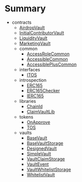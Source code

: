 # Summary
* contracts
  * [AirdropVault](docs/AirdropVault.md)
  * [InitialContributorVault](docs/InitialContributorVault.md)
  * [LiquidityVault](docs/LiquidityVault.md)
  * [MarketingVault](docs/MarketingVault.md)
  * common
    * [AccessRoleCommon](docs/common/AccessRoleCommon.md)
    * [AccessibleCommon](docs/common/AccessibleCommon.md)
    * [AccessiblePlusCommon](docs/common/AccessiblePlusCommon.md)
  * interfaces
    * [ITOS](docs/interfaces/ITOS.md)
  * introspection
    * [ERC165](docs/introspection/ERC165.md)
    * [ERC165Checker](docs/introspection/ERC165Checker.md)
    * [IERC165](docs/introspection/IERC165.md)
  * libraries
    * [ChainId](docs/libraries/ChainId.md)
    * [ClaimVaultLib](docs/libraries/ClaimVaultLib.md)
  * tokens
    * [OnApprove](docs/tokens/OnApprove.md)
    * [TOS](docs/tokens/TOS.md)
  * vaults
    * [BaseVault](docs/vaults/BaseVault.md)
    * [BaseVaultStorage](docs/vaults/BaseVaultStorage.md)
    * [DesignedVault](docs/vaults/DesignedVault.md)
    * [SimpleVault](docs/vaults/SimpleVault.md)
    * [VaultClaimStorage](docs/vaults/VaultClaimStorage.md)
    * [VaultEvent](docs/vaults/VaultEvent.md)
    * [VaultWhitelistStorage](docs/vaults/VaultWhitelistStorage.md)
    * [WhitelistVault](docs/vaults/WhitelistVault.md)
